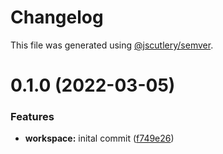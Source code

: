 # Changelog

This file was generated using [@jscutlery/semver](https://github.com/jscutlery/semver).

# 0.1.0 (2022-03-05)


### Features

* **workspace:** inital commit ([f749e26](https://github.com/FinnDore/kafka-tools/commit/f749e261ceea7ac37363927ff3b8084300c35e31))
